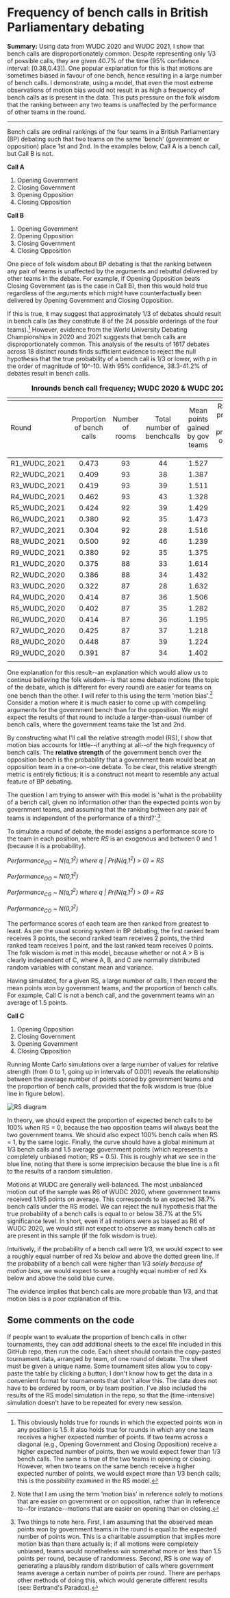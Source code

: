 # Frequency of bench calls in British Parliamentary debating

**Summary:** Using data from WUDC 2020 and WUDC 2021, I show that bench calls are disproportionately common. Despite representing only 1/3 of possible calls, they are given 40.7% of the time (95% confidence interval: \[0.38,0.43]). One popular explanation for this is that motions are sometimes biased in favour of one bench, hence resulting in a large number of bench calls. I demonstrate, using a model, that even the most extreme observations of motion bias would not result in as high a frequency of bench calls as is present in the data. This puts pressure on the folk wisdom that the ranking between any two teams is unaffected by the performance of other teams in the round.

***

Bench calls are ordinal rankings of the four teams in a British Parliamentary (BP) debating such that two teams on the same 'bench' (government or opposition) place 1st and 2nd. In the examples below, Call A is a bench call, but Call B is not.

**Call A**
1. Opening Government
2. Closing Government
3. Opening Opposition
4. Closing Opposition

**Call B**
1. Opening Government
2. Opening Opposition
3. Closing Government
4. Closing Opposition

One piece of folk wisdom about BP debating is that the ranking between any pair of teams is unaffected by the arguments and rebuttal delivered by other teams in the debate. For example, if Opening Opposition beats Closing Government (as is the case in Call B), then this would hold true regardless of the arguments which might have counterfactually been delivered by Opening Government and Closing Opposition.

If this is true, it may suggest that approximately 1/3 of debates should result in bench calls (as they constitute 8 of the 24 possible orderings of the four teams).[^1] However, evidence from the World University Debating Championships in 2020 and 2021 suggests that bench calls are disproportionately common. This analysis of the results of 1617 debates across 18 distinct rounds finds sufficient evidence to reject the null hypothesis that the true probability of a bench call is 1/3 or lower, with p in the order of magnitude of 10^-10. With 95% confidence, 38.3-41.2% of debates result in bench calls.

<dl>
  <table style="text-align:center"><caption><strong>Inrounds bench call frequency; WUDC 2020 & WUDC 2021</strong></caption>
<tr><td colspan="6" style="border-bottom: 1px solid black"></td></tr><tr><td style="text-align:left">Round</td><td>Proportion of bench calls</td><td>Number of rooms</td><td>Total number of benchcalls</td><td>Mean points gained by gov teams</td><td>RS model prediction of the proportion of bench calls</td></tr>
<tr><td colspan="6" style="border-bottom: 1px solid black"></td></tr><tr><td style="text-align:left">R1_WUDC_2021</td><td>0.473</td><td>93</td><td>44</td><td>1.527</td><td>0.334</td></tr>
<tr><td style="text-align:left">R2_WUDC_2021</td><td>0.409</td><td>93</td><td>38</td><td>1.387</td><td>0.340</td></tr>
<tr><td style="text-align:left">R3_WUDC_2021</td><td>0.419</td><td>93</td><td>39</td><td>1.511</td><td>0.333</td></tr>
<tr><td style="text-align:left">R4_WUDC_2021</td><td>0.462</td><td>93</td><td>43</td><td>1.328</td><td>0.350</td></tr>
<tr><td style="text-align:left">R5_WUDC_2021</td><td>0.424</td><td>92</td><td>39</td><td>1.429</td><td>0.336</td></tr>
<tr><td style="text-align:left">R6_WUDC_2021</td><td>0.380</td><td>92</td><td>35</td><td>1.473</td><td>0.334</td></tr>
<tr><td style="text-align:left">R7_WUDC_2021</td><td>0.304</td><td>92</td><td>28</td><td>1.516</td><td>0.333</td></tr>
<tr><td style="text-align:left">R8_WUDC_2021</td><td>0.500</td><td>92</td><td>46</td><td>1.239</td><td>0.373</td></tr>
<tr><td style="text-align:left">R9_WUDC_2021</td><td>0.380</td><td>92</td><td>35</td><td>1.375</td><td>0.342</td></tr>
<tr><td style="text-align:left">R1_WUDC_2020</td><td>0.375</td><td>88</td><td>33</td><td>1.614</td><td>0.341</td></tr>
<tr><td style="text-align:left">R2_WUDC_2020</td><td>0.386</td><td>88</td><td>34</td><td>1.432</td><td>0.336</td></tr>
<tr><td style="text-align:left">R3_WUDC_2020</td><td>0.322</td><td>87</td><td>28</td><td>1.632</td><td>0.344</td></tr>
<tr><td style="text-align:left">R4_WUDC_2020</td><td>0.414</td><td>87</td><td>36</td><td>1.506</td><td>0.333</td></tr>
<tr><td style="text-align:left">R5_WUDC_2020</td><td>0.402</td><td>87</td><td>35</td><td>1.282</td><td>0.361</td></tr>
<tr><td style="text-align:left">R6_WUDC_2020</td><td>0.414</td><td>87</td><td>36</td><td>1.195</td><td>0.387</td></tr>
<tr><td style="text-align:left">R7_WUDC_2020</td><td>0.425</td><td>87</td><td>37</td><td>1.218</td><td>0.379</td></tr>
<tr><td style="text-align:left">R8_WUDC_2020</td><td>0.448</td><td>87</td><td>39</td><td>1.224</td><td>0.377</td></tr>
<tr><td style="text-align:left">R9_WUDC_2020</td><td>0.391</td><td>87</td><td>34</td><td>1.402</td><td>0.339</td></tr>
<tr><td colspan="6" style="border-bottom: 1px solid black"></td></tr></table>
  </dl>

One explanation for this result--an explanation which would allow us to continue believing the folk wisdom--is that some debate motions (the topic of the debate, which is different for every round) are easier for teams on one bench than the other. I will refer to this using the term 'motion bias'.[^2] Consider a motion where it is much easier to come up with compelling arguments for the government bench than for the opposition. We might expect the results of that round to include a larger-than-usual number of bench calls, where the government teams take the 1st and 2nd.

By constructing what I'll call the relative strength model (RS), I show that motion bias accounts for little--if anything at all--of the high frequency of bench calls. The **relative strength** of the government bench over the opposition bench is the probability that a government team would beat an opposition team in a one-on-one debate. To be clear, this relative strength metric is entirely fictious; it is a construct not meant to resemble any actual feature of BP debating.

The question I am trying to answer with this model is 'what is the probability of a bench call, given no information other than the expected points won by government teams, and assuming that the ranking between any pair of teams is independent of the performance of a third?'.[^3]

To simulate a round of debate, the model assigns a performance score to the team in each position, where *RS* is an exogenous and between 0 and 1 (because it is a probability).

*Performance<sub>OG</sub> ~ N(q,1<sup>2</sup>) where q | Pr(N(q,1<sup>2</sup>) > 0) = RS*

*Performance<sub>OO</sub> ~ N(0,1<sup>2</sup>)*

*Performance<sub>CG</sub> ~ N(q,1<sup>2</sup>) where q | Pr(N(q,1<sup>2</sup>) > 0) = RS*

*Performance<sub>CO</sub> ~ N(0,1<sup>2</sup>)*

The performance scores of each team are then ranked from greatest to least. As per the usual scoring system in BP debating, the first ranked team receives 3 points, the second ranked team receives 2 points, the third ranked team receives 1 point, and the last ranked team receives 0 points. The folk wisdom is met in this model, because whether or not A > B is clearly independent of C, where A, B, and C are normally distributed random variables with constant mean and variance.

Having simulated, for a given RS, a large number of calls, I then record the mean points won by government teams, and the proportion of bench calls. For example, Call C is not a bench call, and the government teams win an average of 1.5 points. 

**Call C**
1. Opening Opposition
2. Closing Government
3. Opening Government
4. Closing Opposition

Running Monte Carlo simulations over a large number of values for relative strength (from 0 to 1, going up in intervals of 0.001) reveals the relationship between the average number of points scored by government teams and the proportion of bench calls, provided that the folk wisdom is true (blue line in figure below).

![RS diagram](https://github.com/tanaerao/bench-calls/blob/main/bench-calls-figure-1.png)

In theory, we should expect the proportion of expected bench calls to be 100% when RS = 0, because the two opposition teams will always beat the two government teams. We should also expect 100% bench calls when RS = 1, by the same logic. Finally, the curve should have a global minimum at 1/3 bench calls and 1.5 average government points (which represents a completely unbiased motion; RS = 0.5). This is roughly what we see in the blue line, noting that there is some imprecision because the blue line is a fit to the results of a random simulation.

Motions at WUDC are generally well-balanced. The most unbalanced motion out of the sample was R6 of WUDC 2020, where government teams received 1.195 points on average. This corresponds to an expected 38.7% bench calls under the RS model. We can reject the null hypothesis that the true probability of a bench calls is equal to or below 38.7% at the 5% significance level. In short, even if all motions were as biased as R6 of WUDC 2020, we would still not expect to observe as many bench calls as are present in this sample (if the folk wisdom is true). 

Intuitively, if the probability of a bench call were 1/3, we would expect to see a roughly equal number of red Xs below and above the dotted green line. If the probability of a bench call were higher than 1/3 *solely because of motion bias*, we would expect to see a roughly equal number of red Xs below and above the solid blue curve.

The evidence implies that bench calls are more probable than 1/3, and that motion bias is a poor explanation of this.

## Some comments on the code

If people want to evaluate the proportion of bench calls in other tournaments, they can add additional sheets to the excel file included in this GitHub repo, then run the code. Each sheet should contain the copy-pasted tournament data, arranged by team, of one round of debate. The sheet must be given a unique name. Some tournament sites allow you to copy-paste the table by clicking a button; I don't know how to get the data in a convenient format for tournaments that don't allow this. The data does not have to be ordered by room, or by team position. I've also included the results of the RS model simulation in the repo, so that the (time-intensive) simulation doesn't have to be repeated for every new session.

[^1]: This obviously holds true for rounds in which the expected points won in any position is 1.5. It also holds true for rounds in which any one team receives a higher expected number of points. If two teams across a diagonal (e.g., Opening Government and Closing Opposition) receive a higher expected number of points, then we would expect fewer than 1/3 bench calls. The same is true of the two teams in opening or closing. However, when two teams on the same bench receive a higher expected number of points, we would expect more than 1/3 bench calls; this is the possibility examined in the RS model.
[^2]: Note that I am using the term 'motion bias' in reference solely to motions that are easier on government or on opposition, rather than in reference to--for instance--motions that are easier on opening than on closing.
[^3]: Two things to note here. First, I am assuming that the observed mean points won by government teams in the round is equal to the expected number of points won. This is a charitable assumption that implies more motion bias than there actually is; if all motions were completely unbiased, teams would nonetheless win somewhat more or less than 1.5 points per round, because of randomness. Second, RS is *one* way of generating a plausibly random distribution of calls where government teams average a certain number of points per round. There are perhaps other methods of doing this, which would generate different results (see: Bertrand's Paradox). 
